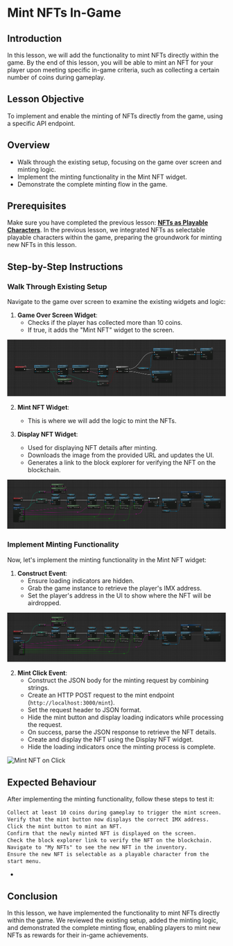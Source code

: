 # Mint NFTs In-Game

## Introduction

In this lesson, we will add the functionality to mint NFTs directly within the game. By the end of this lesson, you will be able to mint an NFT for your player upon meeting specific in-game criteria, such as collecting a certain number of coins during gameplay.

## Lesson Objective

To implement and enable the minting of NFTs directly from the game, using a specific API endpoint.

## Overview

- Walk through the existing setup, focusing on the game over screen and minting logic.
- Implement the minting functionality in the Mint NFT widget.
- Demonstrate the complete minting flow in the game.

## Prerequisites

Make sure you have completed the previous lesson: [**NFTs as Playable Characters**](../14-nfts-as-playable-characters/README.md). In the previous lesson, we integrated NFTs as selectable playable characters within the game, preparing the groundwork for minting new NFTs in this lesson.

## Step-by-Step Instructions

### Walk Through Existing Setup

Navigate to the game over screen to examine the existing widgets and logic:

1. **Game Over Screen Widget**:
   - Checks if the player has collected more than 10 coins.
   - If true, it adds the "Mint NFT" widget to the screen.

![Game over widget](./gameOverWidgetOnConstuct.png)

2. **Mint NFT Widget**:
   - This is where we will add the logic to mint the NFTs.

3. **Display NFT Widget**:
   - Used for displaying NFT details after minting.
   - Downloads the image from the provided URL and updates the UI.
   - Generates a link to the block explorer for verifying the NFT on the blockchain.

![Display NFT](./displayNFTOnConstruct.png)

### Implement Minting Functionality

Now, let's implement the minting functionality in the Mint NFT widget:

1. **Construct Event**:
   - Ensure loading indicators are hidden.
   - Grab the game instance to retrieve the player's IMX address.
   - Set the player's address in the UI to show where the NFT will be airdropped.

![Mint NFT on Construct](./displayNFTOnConstruct.png)

2. **Mint Click Event**:
   - Construct the JSON body for the minting request by combining strings.
   - Create an HTTP POST request to the mint endpoint (`http://localhost:3000/mint`).
   - Set the request header to JSON format.
   - Hide the mint button and display loading indicators while processing the request.
   - On success, parse the JSON response to retrieve the NFT details.
   - Create and display the NFT using the Display NFT widget.
   - Hide the loading indicators once the minting process is complete.

![Mint NFT on Click](./displayNFTOnClicked.png)


## Expected Behaviour

After implementing the minting functionality, follow these steps to test it:

    Collect at least 10 coins during gameplay to trigger the mint screen.
    Verify that the mint button now displays the correct IMX address.
    Click the mint button to mint an NFT.
    Confirm that the newly minted NFT is displayed on the screen.
    Check the block explorer link to verify the NFT on the blockchain.
    Navigate to "My NFTs" to see the new NFT in the inventory.
    Ensure the new NFT is selectable as a playable character from the start menu.
*
## Conclusion

In this lesson, we have implemented the functionality to mint NFTs directly within the game. We reviewed the existing setup, added the minting logic, and demonstrated the complete minting flow, enabling players to mint new NFTs as rewards for their in-game achievements.